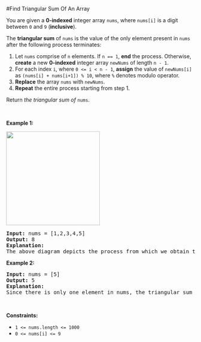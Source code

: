 #Find Triangular Sum Of An Array
<p>You are given a <strong>0-indexed</strong> integer array <code>nums</code>, where <code>nums[i]</code> is a digit between <code>0</code> and <code>9</code> (<strong>inclusive</strong>).</p>
<p>The <strong>triangular sum</strong> of <code>nums</code> is the value of the only element present in <code>nums</code> after the following process terminates:</p>
<ol>
<li>Let <code>nums</code> comprise of <code>n</code> elements. If <code>n == 1</code>, <strong>end</strong> the process. Otherwise, <strong>create</strong> a new <strong>0-indexed</strong> integer array <code>newNums</code> of length <code>n - 1</code>.</li>
<li>For each index <code>i</code>, where <code>0 &lt;= i &lt; n - 1</code>, <strong>assign</strong> the value of <code>newNums[i]</code> as <code>(nums[i] + nums[i+1]) % 10</code>, where <code>%</code> denotes modulo operator.</li>
<li><strong>Replace</strong> the array <code>nums</code> with <code>newNums</code>.</li>
<li><strong>Repeat</strong> the entire process starting from step 1.</li>
</ol>
<p>Return <em>the triangular sum of</em> <code>nums</code>.</p>
<p> </p>
<p><strong class="example">Example 1:</strong></p>
<img alt="" src="https://assets.leetcode.com/uploads/2022/02/22/ex1drawio.png" style="width:250px;height:250px"/>
<pre><strong>Input:</strong> nums = [1,2,3,4,5]
<strong>Output:</strong> 8
<strong>Explanation:</strong>
The above diagram depicts the process from which we obtain the triangular sum of the array.</pre>
<p><strong class="example">Example 2:</strong></p>
<pre><strong>Input:</strong> nums = [5]
<strong>Output:</strong> 5
<strong>Explanation:</strong>
Since there is only one element in nums, the triangular sum is the value of that element itself.</pre>
<p> </p>
<p><strong>Constraints:</strong></p>
<ul>
<li><code>1 &lt;= nums.length &lt;= 1000</code></li>
<li><code>0 &lt;= nums[i] &lt;= 9</code></li>
</ul>
